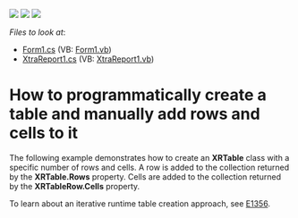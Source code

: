<!-- default badges list -->
![](https://img.shields.io/endpoint?url=https://codecentral.devexpress.com/api/v1/VersionRange/128602611/2019.2)
[![](https://img.shields.io/badge/Open_in_DevExpress_Support_Center-FF7200?style=flat-square&logo=DevExpress&logoColor=white)](https://supportcenter.devexpress.com/ticket/details/E1333)
[![](https://img.shields.io/badge/📖_How_to_use_DevExpress_Examples-e9f6fc?style=flat-square)](https://docs.devexpress.com/GeneralInformation/403183)
<!-- default badges end -->
<!-- default file list -->
*Files to look at*:

* [Form1.cs](./CS/Reporting_how-to-programmatically-create-a-table-and-manually-add-rows-and-cells-to-it-e1333/Form1.cs) (VB: [Form1.vb](./VB/Reporting_how-to-programmatically-create-a-table-and-manually-add-rows-and-cells-to-it-e1333/Form1.vb))
* [XtraReport1.cs](./CS/Reporting_how-to-programmatically-create-a-table-and-manually-add-rows-and-cells-to-it-e1333/XtraReport1.cs) (VB: [XtraReport1.vb](./VB/Reporting_how-to-programmatically-create-a-table-and-manually-add-rows-and-cells-to-it-e1333/XtraReport1.vb))
<!-- default file list end -->
# How to programmatically create a table and manually add rows and cells to it


<p>The following example demonstrates how to create an <strong>XRTable</strong> class with a specific number of rows and cells. A row is added to the collection returned by the <strong>XRTable.Rows</strong> property. Cells are added to the collection returned by the <strong>XRTableRow.Cells</strong> property.</p><p>To learn about an iterative runtime table creation approach, see <a href="https://www.devexpress.com/Support/Center/p/E1356">E1356</a>.</p>

<br/>


